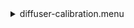 <details><summary>diffuser-calibration.menu</summary><blockquote><pre><details><summary>diffuser-calibration.cbk</summary><blockquote><pre><details><summary>gain_high.rcp</summary><blockquote><pre>$${\color{red}red}$$ 
 gain high 
The above code block covers:0.00 minutes of camera integration + hardware moves and overhead</pre></blockquote></details><details><summary>Exposure_80.rcp</summary><blockquote><pre>$${\color{red}red}$$ 
 exposure 80 
The above code block covers:0.00 minutes of camera integration + hardware moves and overhead</pre></blockquote></details><details><summary>setupFlat.rcp</summary><blockquote><pre>$${\color{red}red}$$ 
 diffuser  in 
$${\color{red}red}$$ 
 cover out 
$${\color{red}red}$$ 
 occ		out 
$${\color{red}red}$$ 
 shut	out 
$${\color{red}red}$$ 
 calib	out 
The above code block covers:0.00 minutes of camera integration + hardware moves and overhead</pre></blockquote></details><details><summary>setupDark.rcp</summary><blockquote><pre>$${\color{red}red}$$ 
 shut	in 
The above code block covers:0.00 minutes of camera integration + hardware moves and overhead</pre></blockquote></details><details><summary>dark_01wave_1beam_16sums_10rep_BOTH.rcp</summary><blockquote><pre>$${\color{red}red}$$ 
 shut	in 
$${\color{red}red}$$ 
 data	rcam	both	656.28	16 
$${\color{red}red}$$ 
 data	rcam	both	656.28	16 
$${\color{red}red}$$ 
 data	rcam	both	656.28	16 
$${\color{red}red}$$ 
 data	rcam	both	656.28	16 
$${\color{red}red}$$ 
 data	rcam	both	656.28	16 
$${\color{red}red}$$ 
 data	rcam	both	656.28	16 
$${\color{red}red}$$ 
 data	rcam	both	656.28	16 
$${\color{red}red}$$ 
 data	rcam	both	656.28	16 
$${\color{red}red}$$ 
 data	rcam	both	656.28	16 
$${\color{red}red}$$ 
 data	rcam	both	656.28	16 
The above code block covers:0.90 minutes of camera integration + hardware moves and overhead</pre></blockquote></details><details><summary>setupFlat.rcp</summary><blockquote><pre>$${\color{red}red}$$ 
 diffuser  in 
$${\color{red}red}$$ 
 cover out 
$${\color{red}red}$$ 
 occ		out 
$${\color{red}red}$$ 
 shut	out 
$${\color{red}red}$$ 
 calib	out 
The above code block covers:0.00 minutes of camera integration + hardware moves and overhead</pre></blockquote></details><details><summary>530_FW.rcp</summary><blockquote><pre>$${\color{red}red}$$ 
 prefilterrange 530 
The above code block covers:0.00 minutes of camera integration + hardware moves and overhead</pre></blockquote></details><details><summary>530_01wave_2beam_16sums_4rep_BOTH.rcp</summary><blockquote><pre>$${\color{red}red}$$ 
 data	rcam	both	530.30	16 
$${\color{red}red}$$ 
 data	tcam	both	530.30	16 
$${\color{red}red}$$ 
 data	rcam	both	530.30	16 
$${\color{red}red}$$ 
 data	tcam	both	530.30	16 
$${\color{red}red}$$ 
 data	rcam	both	530.30	16 
$${\color{red}red}$$ 
 data	tcam	both	530.30	16 
$${\color{red}red}$$ 
 data	rcam	both	530.30	16 
$${\color{red}red}$$ 
 data	tcam	both	530.30	16 
The above code block covers:0.72 minutes of camera integration + hardware moves and overhead</pre></blockquote></details><details><summary>637_FW.rcp</summary><blockquote><pre>$${\color{red}red}$$ 
 prefilterrange 637 
The above code block covers:0.00 minutes of camera integration + hardware moves and overhead</pre></blockquote></details><details><summary>637_01wave_2beam_16sums_4rep_BOTH.rcp</summary><blockquote><pre>$${\color{red}red}$$ 
 data	rcam	both	637.40	16 
$${\color{red}red}$$ 
 data	tcam	both	637.40	16 
$${\color{red}red}$$ 
 data	rcam	both	637.40	16 
$${\color{red}red}$$ 
 data	tcam	both	637.40	16 
$${\color{red}red}$$ 
 data	rcam	both	637.40	16 
$${\color{red}red}$$ 
 data	tcam	both	637.40	16 
$${\color{red}red}$$ 
 data	rcam	both	637.40	16 
$${\color{red}red}$$ 
 data	tcam	both	637.40	16 
The above code block covers:0.72 minutes of camera integration + hardware moves and overhead</pre></blockquote></details><details><summary>656_FW.rcp</summary><blockquote><pre>$${\color{red}red}$$ 
 prefilterrange 656 
The above code block covers:0.00 minutes of camera integration + hardware moves and overhead</pre></blockquote></details><details><summary>656_01wave_2beam_16sums_4rep_BOTH.rcp</summary><blockquote><pre>$${\color{red}red}$$ 
 data	rcam	both	656.28	16 
$${\color{red}red}$$ 
 data	tcam	both	656.28	16 
$${\color{red}red}$$ 
 data	rcam	both	656.28	16 
$${\color{red}red}$$ 
 data	tcam	both	656.28	16 
$${\color{red}red}$$ 
 data	rcam	both	656.28	16 
$${\color{red}red}$$ 
 data	tcam	both	656.28	16 
$${\color{red}red}$$ 
 data	rcam	both	656.28	16 
$${\color{red}red}$$ 
 data	tcam	both	656.28	16 
The above code block covers:0.72 minutes of camera integration + hardware moves and overhead</pre></blockquote></details><details><summary>706_FW.rcp</summary><blockquote><pre>$${\color{red}red}$$ 
 prefilterrange 706 
The above code block covers:0.00 minutes of camera integration + hardware moves and overhead</pre></blockquote></details><details><summary>706_01wave_2beam_16sums_4rep_BOTH.rcp</summary><blockquote><pre>$${\color{red}red}$$ 
 data	rcam	both	706.20	16 
$${\color{red}red}$$ 
 data	tcam	both	706.20	16 
$${\color{red}red}$$ 
 data	rcam	both	706.20	16 
$${\color{red}red}$$ 
 data	tcam	both	706.20	16 
$${\color{red}red}$$ 
 data	rcam	both	706.20	16 
$${\color{red}red}$$ 
 data	tcam	both	706.20	16 
$${\color{red}red}$$ 
 data	rcam	both	706.20	16 
$${\color{red}red}$$ 
 data	tcam	both	706.20	16 
The above code block covers:0.72 minutes of camera integration + hardware moves and overhead</pre></blockquote></details><details><summary>789_FW.rcp</summary><blockquote><pre>$${\color{red}red}$$ 
 prefilterrange 789 
The above code block covers:0.00 minutes of camera integration + hardware moves and overhead</pre></blockquote></details><details><summary>789_01wave_2beam_16sums_4rep_BOTH.rcp</summary><blockquote><pre>$${\color{red}red}$$ 
 data	rcam	both	789.40	16 
$${\color{red}red}$$ 
 data	tcam	both	789.40	16 
$${\color{red}red}$$ 
 data	rcam	both	789.40	16 
$${\color{red}red}$$ 
 data	tcam	both	789.40	16 
$${\color{red}red}$$ 
 data	rcam	both	789.40	16 
$${\color{red}red}$$ 
 data	tcam	both	789.40	16 
$${\color{red}red}$$ 
 data	rcam	both	789.40	16 
$${\color{red}red}$$ 
 data	tcam	both	789.40	16 
The above code block covers:0.72 minutes of camera integration + hardware moves and overhead</pre></blockquote></details><details><summary>1074_FW.rcp</summary><blockquote><pre>$${\color{red}red}$$ 
 prefilterrange 1074 
The above code block covers:0.00 minutes of camera integration + hardware moves and overhead</pre></blockquote></details><details><summary>1074_01wave_2beam_16sums_4rep_BOTH.rcp</summary><blockquote><pre>$${\color{red}red}$$ 
 data	rcam	both	1074.70	16 
$${\color{red}red}$$ 
 data	tcam	both	1074.70	16 
$${\color{red}red}$$ 
 data	rcam	both	1074.70	16 
$${\color{red}red}$$ 
 data	tcam	both	1074.70	16 
$${\color{red}red}$$ 
 data	rcam	both	1074.70	16 
$${\color{red}red}$$ 
 data	tcam	both	1074.70	16 
$${\color{red}red}$$ 
 data	rcam	both	1074.70	16 
$${\color{red}red}$$ 
 data	tcam	both	1074.70	16 
The above code block covers:0.72 minutes of camera integration + hardware moves and overhead</pre></blockquote></details><details><summary>1079_FW.rcp</summary><blockquote><pre>$${\color{red}red}$$ 
 prefilterrange 1079 
The above code block covers:0.00 minutes of camera integration + hardware moves and overhead</pre></blockquote></details><details><summary>1079_01wave_2beam_16sums_4rep_BOTH.rcp</summary><blockquote><pre>$${\color{red}red}$$ 
 data	rcam	both	1079.80	16 
$${\color{red}red}$$ 
 data	tcam	both	1079.80	16 
$${\color{red}red}$$ 
 data	rcam	both	1079.80	16 
$${\color{red}red}$$ 
 data	tcam	both	1079.80	16 
$${\color{red}red}$$ 
 data	rcam	both	1079.80	16 
$${\color{red}red}$$ 
 data	tcam	both	1079.80	16 
$${\color{red}red}$$ 
 data	rcam	both	1079.80	16 
$${\color{red}red}$$ 
 data	tcam	both	1079.80	16 
The above code block covers:0.72 minutes of camera integration + hardware moves and overhead</pre></blockquote></details><details><summary>1083_FW.rcp</summary><blockquote><pre>$${\color{red}red}$$ 
 prefilterrange 1083 
The above code block covers:0.00 minutes of camera integration + hardware moves and overhead</pre></blockquote></details><details><summary>1083_01wave_2beam_16sums_4rep_BOTH.rcp</summary><blockquote><pre>$${\color{red}red}$$ 
 data	rcam	both	1083.00	16 
$${\color{red}red}$$ 
 data	tcam	both	1083.00	16 
$${\color{red}red}$$ 
 data	rcam	both	1083.00	16 
$${\color{red}red}$$ 
 data	tcam	both	1083.00	16 
$${\color{red}red}$$ 
 data	rcam	both	1083.00	16 
$${\color{red}red}$$ 
 data	tcam	both	1083.00	16 
$${\color{red}red}$$ 
 data	rcam	both	1083.00	16 
$${\color{red}red}$$ 
 data	tcam	both	1083.00	16 
The above code block covers:0.72 minutes of camera integration + hardware moves and overhead</pre></blockquote></details><details><summary>setupDark.rcp</summary><blockquote><pre>$${\color{red}red}$$ 
 shut	in 
The above code block covers:0.00 minutes of camera integration + hardware moves and overhead</pre></blockquote></details><details><summary>dark_01wave_1beam_16sums_10rep_BOTH.rcp</summary><blockquote><pre>$${\color{red}red}$$ 
 shut	in 
$${\color{red}red}$$ 
 data	rcam	both	656.28	16 
$${\color{red}red}$$ 
 data	rcam	both	656.28	16 
$${\color{red}red}$$ 
 data	rcam	both	656.28	16 
$${\color{red}red}$$ 
 data	rcam	both	656.28	16 
$${\color{red}red}$$ 
 data	rcam	both	656.28	16 
$${\color{red}red}$$ 
 data	rcam	both	656.28	16 
$${\color{red}red}$$ 
 data	rcam	both	656.28	16 
$${\color{red}red}$$ 
 data	rcam	both	656.28	16 
$${\color{red}red}$$ 
 data	rcam	both	656.28	16 
$${\color{red}red}$$ 
 data	rcam	both	656.28	16 
The above code block covers:0.90 minutes of camera integration + hardware moves and overhead</pre></blockquote></details><details><summary>setupND.rcp</summary><blockquote><pre>$${\color{red}red}$$ 
 shut in 
$${\color{red}red}$$ 
 diffuser  out 
$${\color{red}red}$$ 
 nd in 
$${\color{red}red}$$ 
 cover out 
$${\color{red}red}$$ 
 occ		out 
$${\color{red}red}$$ 
 calib	out 
$${\color{red}red}$$ 
 shut	out 
The above code block covers:0.00 minutes of camera integration + hardware moves and overhead</pre></blockquote></details><details><summary>530_FW.rcp</summary><blockquote><pre>$${\color{red}red}$$ 
 prefilterrange 530 
The above code block covers:0.00 minutes of camera integration + hardware moves and overhead</pre></blockquote></details><details><summary>530_01wave_2beam_16sums_4rep_BOTH.rcp</summary><blockquote><pre>$${\color{red}red}$$ 
 data	rcam	both	530.30	16 
$${\color{red}red}$$ 
 data	tcam	both	530.30	16 
$${\color{red}red}$$ 
 data	rcam	both	530.30	16 
$${\color{red}red}$$ 
 data	tcam	both	530.30	16 
$${\color{red}red}$$ 
 data	rcam	both	530.30	16 
$${\color{red}red}$$ 
 data	tcam	both	530.30	16 
$${\color{red}red}$$ 
 data	rcam	both	530.30	16 
$${\color{red}red}$$ 
 data	tcam	both	530.30	16 
The above code block covers:0.72 minutes of camera integration + hardware moves and overhead</pre></blockquote></details><details><summary>637_FW.rcp</summary><blockquote><pre>$${\color{red}red}$$ 
 prefilterrange 637 
The above code block covers:0.00 minutes of camera integration + hardware moves and overhead</pre></blockquote></details><details><summary>637_01wave_2beam_16sums_4rep_BOTH.rcp</summary><blockquote><pre>$${\color{red}red}$$ 
 data	rcam	both	637.40	16 
$${\color{red}red}$$ 
 data	tcam	both	637.40	16 
$${\color{red}red}$$ 
 data	rcam	both	637.40	16 
$${\color{red}red}$$ 
 data	tcam	both	637.40	16 
$${\color{red}red}$$ 
 data	rcam	both	637.40	16 
$${\color{red}red}$$ 
 data	tcam	both	637.40	16 
$${\color{red}red}$$ 
 data	rcam	both	637.40	16 
$${\color{red}red}$$ 
 data	tcam	both	637.40	16 
The above code block covers:0.72 minutes of camera integration + hardware moves and overhead</pre></blockquote></details><details><summary>656_FW.rcp</summary><blockquote><pre>$${\color{red}red}$$ 
 prefilterrange 656 
The above code block covers:0.00 minutes of camera integration + hardware moves and overhead</pre></blockquote></details><details><summary>656_01wave_2beam_16sums_4rep_BOTH.rcp</summary><blockquote><pre>$${\color{red}red}$$ 
 data	rcam	both	656.28	16 
$${\color{red}red}$$ 
 data	tcam	both	656.28	16 
$${\color{red}red}$$ 
 data	rcam	both	656.28	16 
$${\color{red}red}$$ 
 data	tcam	both	656.28	16 
$${\color{red}red}$$ 
 data	rcam	both	656.28	16 
$${\color{red}red}$$ 
 data	tcam	both	656.28	16 
$${\color{red}red}$$ 
 data	rcam	both	656.28	16 
$${\color{red}red}$$ 
 data	tcam	both	656.28	16 
The above code block covers:0.72 minutes of camera integration + hardware moves and overhead</pre></blockquote></details><details><summary>706_FW.rcp</summary><blockquote><pre>$${\color{red}red}$$ 
 prefilterrange 706 
The above code block covers:0.00 minutes of camera integration + hardware moves and overhead</pre></blockquote></details><details><summary>706_01wave_2beam_16sums_4rep_BOTH.rcp</summary><blockquote><pre>$${\color{red}red}$$ 
 data	rcam	both	706.20	16 
$${\color{red}red}$$ 
 data	tcam	both	706.20	16 
$${\color{red}red}$$ 
 data	rcam	both	706.20	16 
$${\color{red}red}$$ 
 data	tcam	both	706.20	16 
$${\color{red}red}$$ 
 data	rcam	both	706.20	16 
$${\color{red}red}$$ 
 data	tcam	both	706.20	16 
$${\color{red}red}$$ 
 data	rcam	both	706.20	16 
$${\color{red}red}$$ 
 data	tcam	both	706.20	16 
The above code block covers:0.72 minutes of camera integration + hardware moves and overhead</pre></blockquote></details><details><summary>789_FW.rcp</summary><blockquote><pre>$${\color{red}red}$$ 
 prefilterrange 789 
The above code block covers:0.00 minutes of camera integration + hardware moves and overhead</pre></blockquote></details><details><summary>789_01wave_2beam_16sums_4rep_BOTH.rcp</summary><blockquote><pre>$${\color{red}red}$$ 
 data	rcam	both	789.40	16 
$${\color{red}red}$$ 
 data	tcam	both	789.40	16 
$${\color{red}red}$$ 
 data	rcam	both	789.40	16 
$${\color{red}red}$$ 
 data	tcam	both	789.40	16 
$${\color{red}red}$$ 
 data	rcam	both	789.40	16 
$${\color{red}red}$$ 
 data	tcam	both	789.40	16 
$${\color{red}red}$$ 
 data	rcam	both	789.40	16 
$${\color{red}red}$$ 
 data	tcam	both	789.40	16 
The above code block covers:0.72 minutes of camera integration + hardware moves and overhead</pre></blockquote></details><details><summary>1074_FW.rcp</summary><blockquote><pre>$${\color{red}red}$$ 
 prefilterrange 1074 
The above code block covers:0.00 minutes of camera integration + hardware moves and overhead</pre></blockquote></details><details><summary>1074_01wave_2beam_16sums_4rep_BOTH.rcp</summary><blockquote><pre>$${\color{red}red}$$ 
 data	rcam	both	1074.70	16 
$${\color{red}red}$$ 
 data	tcam	both	1074.70	16 
$${\color{red}red}$$ 
 data	rcam	both	1074.70	16 
$${\color{red}red}$$ 
 data	tcam	both	1074.70	16 
$${\color{red}red}$$ 
 data	rcam	both	1074.70	16 
$${\color{red}red}$$ 
 data	tcam	both	1074.70	16 
$${\color{red}red}$$ 
 data	rcam	both	1074.70	16 
$${\color{red}red}$$ 
 data	tcam	both	1074.70	16 
The above code block covers:0.72 minutes of camera integration + hardware moves and overhead</pre></blockquote></details><details><summary>1079_FW.rcp</summary><blockquote><pre>$${\color{red}red}$$ 
 prefilterrange 1079 
The above code block covers:0.00 minutes of camera integration + hardware moves and overhead</pre></blockquote></details><details><summary>1079_01wave_2beam_16sums_4rep_BOTH.rcp</summary><blockquote><pre>$${\color{red}red}$$ 
 data	rcam	both	1079.80	16 
$${\color{red}red}$$ 
 data	tcam	both	1079.80	16 
$${\color{red}red}$$ 
 data	rcam	both	1079.80	16 
$${\color{red}red}$$ 
 data	tcam	both	1079.80	16 
$${\color{red}red}$$ 
 data	rcam	both	1079.80	16 
$${\color{red}red}$$ 
 data	tcam	both	1079.80	16 
$${\color{red}red}$$ 
 data	rcam	both	1079.80	16 
$${\color{red}red}$$ 
 data	tcam	both	1079.80	16 
The above code block covers:0.72 minutes of camera integration + hardware moves and overhead</pre></blockquote></details><details><summary>1083_FW.rcp</summary><blockquote><pre>$${\color{red}red}$$ 
 prefilterrange 1083 
The above code block covers:0.00 minutes of camera integration + hardware moves and overhead</pre></blockquote></details><details><summary>1083_01wave_2beam_16sums_4rep_BOTH.rcp</summary><blockquote><pre>$${\color{red}red}$$ 
 data	rcam	both	1083.00	16 
$${\color{red}red}$$ 
 data	tcam	both	1083.00	16 
$${\color{red}red}$$ 
 data	rcam	both	1083.00	16 
$${\color{red}red}$$ 
 data	tcam	both	1083.00	16 
$${\color{red}red}$$ 
 data	rcam	both	1083.00	16 
$${\color{red}red}$$ 
 data	tcam	both	1083.00	16 
$${\color{red}red}$$ 
 data	rcam	both	1083.00	16 
$${\color{red}red}$$ 
 data	tcam	both	1083.00	16 
The above code block covers:0.72 minutes of camera integration + hardware moves and overhead</pre></blockquote></details><details><summary>setupDark.rcp</summary><blockquote><pre>$${\color{red}red}$$ 
 shut	in 
The above code block covers:0.00 minutes of camera integration + hardware moves and overhead</pre></blockquote></details><details><summary>dark_01wave_1beam_16sums_10rep_BOTH.rcp</summary><blockquote><pre>$${\color{red}red}$$ 
 shut	in 
$${\color{red}red}$$ 
 data	rcam	both	656.28	16 
$${\color{red}red}$$ 
 data	rcam	both	656.28	16 
$${\color{red}red}$$ 
 data	rcam	both	656.28	16 
$${\color{red}red}$$ 
 data	rcam	both	656.28	16 
$${\color{red}red}$$ 
 data	rcam	both	656.28	16 
$${\color{red}red}$$ 
 data	rcam	both	656.28	16 
$${\color{red}red}$$ 
 data	rcam	both	656.28	16 
$${\color{red}red}$$ 
 data	rcam	both	656.28	16 
$${\color{red}red}$$ 
 data	rcam	both	656.28	16 
$${\color{red}red}$$ 
 data	rcam	both	656.28	16 
The above code block covers:0.90 minutes of camera integration + hardware moves and overhead</pre></blockquote></details><details><summary>ND_OUT.rcp</summary><blockquote><pre>$${\color{red}red}$$ 
 nd out 
The above code block covers:0.00 minutes of camera integration + hardware moves and overhead</pre></blockquote></details><details><summary>setupND.rcp</summary><blockquote><pre>$${\color{red}red}$$ 
 shut in 
$${\color{red}red}$$ 
 diffuser  out 
$${\color{red}red}$$ 
 nd in 
$${\color{red}red}$$ 
 cover out 
$${\color{red}red}$$ 
 occ		out 
$${\color{red}red}$$ 
 calib	out 
$${\color{red}red}$$ 
 shut	out 
The above code block covers:0.00 minutes of camera integration + hardware moves and overhead</pre></blockquote></details><details><summary>530_01wave_2beam_16sums_4rep_BOTH.rcp</summary><blockquote><pre>$${\color{red}red}$$ 
 data	rcam	both	530.30	16 
$${\color{red}red}$$ 
 data	tcam	both	530.30	16 
$${\color{red}red}$$ 
 data	rcam	both	530.30	16 
$${\color{red}red}$$ 
 data	tcam	both	530.30	16 
$${\color{red}red}$$ 
 data	rcam	both	530.30	16 
$${\color{red}red}$$ 
 data	tcam	both	530.30	16 
$${\color{red}red}$$ 
 data	rcam	both	530.30	16 
$${\color{red}red}$$ 
 data	tcam	both	530.30	16 
The above code block covers:0.72 minutes of camera integration + hardware moves and overhead</pre></blockquote></details><details><summary>637_FW.rcp</summary><blockquote><pre>$${\color{red}red}$$ 
 prefilterrange 637 
The above code block covers:0.00 minutes of camera integration + hardware moves and overhead</pre></blockquote></details><details><summary>637_01wave_2beam_16sums_4rep_BOTH.rcp</summary><blockquote><pre>$${\color{red}red}$$ 
 data	rcam	both	637.40	16 
$${\color{red}red}$$ 
 data	tcam	both	637.40	16 
$${\color{red}red}$$ 
 data	rcam	both	637.40	16 
$${\color{red}red}$$ 
 data	tcam	both	637.40	16 
$${\color{red}red}$$ 
 data	rcam	both	637.40	16 
$${\color{red}red}$$ 
 data	tcam	both	637.40	16 
$${\color{red}red}$$ 
 data	rcam	both	637.40	16 
$${\color{red}red}$$ 
 data	tcam	both	637.40	16 
The above code block covers:0.72 minutes of camera integration + hardware moves and overhead</pre></blockquote></details><details><summary>656_FW.rcp</summary><blockquote><pre>$${\color{red}red}$$ 
 prefilterrange 656 
The above code block covers:0.00 minutes of camera integration + hardware moves and overhead</pre></blockquote></details><details><summary>656_01wave_2beam_16sums_4rep_BOTH.rcp</summary><blockquote><pre>$${\color{red}red}$$ 
 data	rcam	both	656.28	16 
$${\color{red}red}$$ 
 data	tcam	both	656.28	16 
$${\color{red}red}$$ 
 data	rcam	both	656.28	16 
$${\color{red}red}$$ 
 data	tcam	both	656.28	16 
$${\color{red}red}$$ 
 data	rcam	both	656.28	16 
$${\color{red}red}$$ 
 data	tcam	both	656.28	16 
$${\color{red}red}$$ 
 data	rcam	both	656.28	16 
$${\color{red}red}$$ 
 data	tcam	both	656.28	16 
The above code block covers:0.72 minutes of camera integration + hardware moves and overhead</pre></blockquote></details><details><summary>706_FW.rcp</summary><blockquote><pre>$${\color{red}red}$$ 
 prefilterrange 706 
The above code block covers:0.00 minutes of camera integration + hardware moves and overhead</pre></blockquote></details><details><summary>706_01wave_2beam_16sums_4rep_BOTH.rcp</summary><blockquote><pre>$${\color{red}red}$$ 
 data	rcam	both	706.20	16 
$${\color{red}red}$$ 
 data	tcam	both	706.20	16 
$${\color{red}red}$$ 
 data	rcam	both	706.20	16 
$${\color{red}red}$$ 
 data	tcam	both	706.20	16 
$${\color{red}red}$$ 
 data	rcam	both	706.20	16 
$${\color{red}red}$$ 
 data	tcam	both	706.20	16 
$${\color{red}red}$$ 
 data	rcam	both	706.20	16 
$${\color{red}red}$$ 
 data	tcam	both	706.20	16 
The above code block covers:0.72 minutes of camera integration + hardware moves and overhead</pre></blockquote></details><details><summary>789_FW.rcp</summary><blockquote><pre>$${\color{red}red}$$ 
 prefilterrange 789 
The above code block covers:0.00 minutes of camera integration + hardware moves and overhead</pre></blockquote></details><details><summary>789_01wave_2beam_16sums_4rep_BOTH.rcp</summary><blockquote><pre>$${\color{red}red}$$ 
 data	rcam	both	789.40	16 
$${\color{red}red}$$ 
 data	tcam	both	789.40	16 
$${\color{red}red}$$ 
 data	rcam	both	789.40	16 
$${\color{red}red}$$ 
 data	tcam	both	789.40	16 
$${\color{red}red}$$ 
 data	rcam	both	789.40	16 
$${\color{red}red}$$ 
 data	tcam	both	789.40	16 
$${\color{red}red}$$ 
 data	rcam	both	789.40	16 
$${\color{red}red}$$ 
 data	tcam	both	789.40	16 
The above code block covers:0.72 minutes of camera integration + hardware moves and overhead</pre></blockquote></details><details><summary>1074_FW.rcp</summary><blockquote><pre>$${\color{red}red}$$ 
 prefilterrange 1074 
The above code block covers:0.00 minutes of camera integration + hardware moves and overhead</pre></blockquote></details><details><summary>1074_01wave_2beam_16sums_4rep_BOTH.rcp</summary><blockquote><pre>$${\color{red}red}$$ 
 data	rcam	both	1074.70	16 
$${\color{red}red}$$ 
 data	tcam	both	1074.70	16 
$${\color{red}red}$$ 
 data	rcam	both	1074.70	16 
$${\color{red}red}$$ 
 data	tcam	both	1074.70	16 
$${\color{red}red}$$ 
 data	rcam	both	1074.70	16 
$${\color{red}red}$$ 
 data	tcam	both	1074.70	16 
$${\color{red}red}$$ 
 data	rcam	both	1074.70	16 
$${\color{red}red}$$ 
 data	tcam	both	1074.70	16 
The above code block covers:0.72 minutes of camera integration + hardware moves and overhead</pre></blockquote></details><details><summary>1079_FW.rcp</summary><blockquote><pre>$${\color{red}red}$$ 
 prefilterrange 1079 
The above code block covers:0.00 minutes of camera integration + hardware moves and overhead</pre></blockquote></details><details><summary>1079_01wave_2beam_16sums_4rep_BOTH.rcp</summary><blockquote><pre>$${\color{red}red}$$ 
 data	rcam	both	1079.80	16 
$${\color{red}red}$$ 
 data	tcam	both	1079.80	16 
$${\color{red}red}$$ 
 data	rcam	both	1079.80	16 
$${\color{red}red}$$ 
 data	tcam	both	1079.80	16 
$${\color{red}red}$$ 
 data	rcam	both	1079.80	16 
$${\color{red}red}$$ 
 data	tcam	both	1079.80	16 
$${\color{red}red}$$ 
 data	rcam	both	1079.80	16 
$${\color{red}red}$$ 
 data	tcam	both	1079.80	16 
The above code block covers:0.72 minutes of camera integration + hardware moves and overhead</pre></blockquote></details><details><summary>1083_FW.rcp</summary><blockquote><pre>$${\color{red}red}$$ 
 prefilterrange 1083 
The above code block covers:0.00 minutes of camera integration + hardware moves and overhead</pre></blockquote></details><details><summary>1083_01wave_2beam_16sums_4rep_BOTH.rcp</summary><blockquote><pre>$${\color{red}red}$$ 
 data	rcam	both	1083.00	16 
$${\color{red}red}$$ 
 data	tcam	both	1083.00	16 
$${\color{red}red}$$ 
 data	rcam	both	1083.00	16 
$${\color{red}red}$$ 
 data	tcam	both	1083.00	16 
$${\color{red}red}$$ 
 data	rcam	both	1083.00	16 
$${\color{red}red}$$ 
 data	tcam	both	1083.00	16 
$${\color{red}red}$$ 
 data	rcam	both	1083.00	16 
$${\color{red}red}$$ 
 data	tcam	both	1083.00	16 
The above code block covers:0.72 minutes of camera integration + hardware moves and overhead</pre></blockquote></details><details><summary>setupDark.rcp</summary><blockquote><pre>$${\color{red}red}$$ 
 shut	in 
The above code block covers:0.00 minutes of camera integration + hardware moves and overhead</pre></blockquote></details>The above code block covers:20.05 minutes of camera integration + hardware moves and overhead</pre></blockquote></details></pre></blockquote></details>
